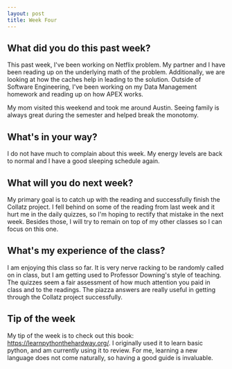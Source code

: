 ```yaml
---
layout: post
title: Week Four
---
```


## What did you do this past week? ##
This past week, I've been working on Netflix problem. My partner and I have been reading up on the underlying math of the problem. Additionally, we are looking at how the caches help in leading to the solution. Outside of Software Engineering, I've been working on my Data Management homework and reading up on how APEX works. 

My mom visited this weekend and took me around Austin. Seeing family is always great during the semester and helped break the monotomy. 

## What's in your way? ##
I do not have much to complain about this week. My energy levels are back to normal and I have a good sleeping schedule again.  

## What will you do next week? ##
My primary goal is to catch up with the reading and successfully finish the Collatz project. I fell behind on some of the reading from last week and it hurt me in the daily quizzes, so I'm hoping to rectify that mistake in the next week. Besides those, I will try to remain on top of my other classes so I can focus on this one.  

## What's my experience of the class? ##
I am enjoying this class so far. It is very nerve racking to be randomly called on in class, but I am getting used to Professor Downing's style of teaching. The quizzes seem a fair assessment of how much attention you paid in class and to the readings. The piazza answers are really useful in getting through the Collatz project successfully. 

## Tip of the week ##
My tip of the week is to check out this book: https://learnpythonthehardway.org/. I originally used it to learn basic python, and am currently using it to review. For me, learning a new language does not come naturally, so having a good guide is invaluable. 
